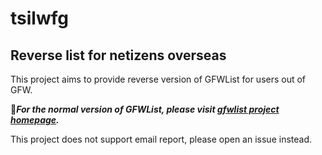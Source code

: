 # tsilwfg
## Reverse list for netizens overseas

This project aims to provide reverse version of GFWList for users out of GFW.

:hibiscus:***For the normal version of GFWList, please visit [gfwlist project homepage](https://github.com/gfwlist/gfwlist).***

This project does not support email report, please open an issue instead.
